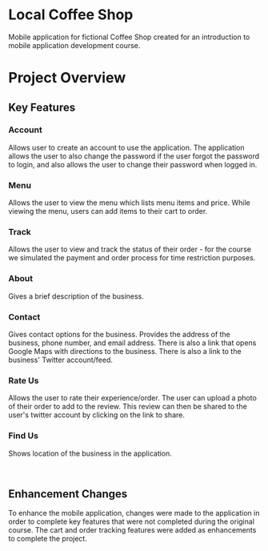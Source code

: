 # Local Coffee Shop
 
Mobile application for fictional Coffee Shop created for an introduction to mobile application development course. 


# Project Overview

## Key Features

### Account

Allows user to create an account to use the application. The application allows the user to also change the password if the user forgot the password to login, and also allows the user to change their password when logged in.

### Menu

Allows the user to view the menu which lists menu items and price. While viewing the menu, users can add items to their cart to order. 

### Track

Allows the user to view and track the status of their order - for the course we simulated the payment and order process for time restriction purposes. 

### About

Gives a brief description of the business.

### Contact

Gives contact options for the business. Provides the address of the business, phone number, and email address. There is also a link that opens Google Maps with directions to the business. There is also a link to the business' Twitter account/feed. 

### Rate Us

Allows the user to rate their experience/order. The user can upload a photo of their order to add to the review. This review can then be shared to the user's twitter account by clicking on the link to share. 

### Find Us

Shows location of the business in the application.

<br />

## Enhancement Changes

To enhance the mobile application, changes were made to the application in order to complete key features that were not completed during the original course. The cart and order tracking features were added as enhancements to complete the project. 
